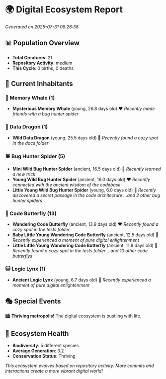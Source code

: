 # 🌍 Digital Ecosystem Report
*Generated on 2025-07-31 08:26:38*

## 📊 Population Overview
- **Total Creatures**: 21
- **Repository Activity**: medium
- **This Cycle**: 0 births, 0 deaths

## 👥 Current Inhabitants

### 🐋 Memory Whale (1)
- **Mysterious Memory Whale** (young, 26.8 days old) ❤️
  *Recently made friends with a bug hunter spider*

### 🐉 Data Dragon (1)
- **Wild Data Dragon** (young, 25.5 days old) 💛
  *Recently found a cozy spot in the docs folder*

### 🕷️ Bug Hunter Spider (5)
- **Mini Wild Bug Hunter Spider** (ancient, 16.5 days old) 💛
  *Recently learned a new trick*
- **Young Wild Bug Hunter Spider** (ancient, 16.0 days old) ❤️
  *Recently connected with the ancient wisdom of the codebase*
- **Little Young Wild Bug Hunter Spider** (young, 6.0 days old) 💚
  *Recently discovered a secret passage in the code architecture*
  *...and 2 other bug hunter spiders*

### 🦋 Code Butterfly (13)
- **Wandering Code Butterfly** (ancient, 13.9 days old) ❤️
  *Recently found a cozy spot in the tests folder*
- **Baby Little Young Wandering Code Butterfly** (ancient, 12.5 days old) 💛
  *Recently experienced a moment of pure digital enlightenment*
- **Little Little Young Wandering Code Butterfly** (ancient, 11.8 days old) 💛
  *Recently found a cozy spot in the tests folder*
  *...and 10 other code butterflys*

### 🐱 Logic Lynx (1)
- **Ancient Logic Lynx** (young, 6.7 days old) 💚
  *Recently experienced a moment of pure digital enlightenment*

## 🎭 Special Events

🏙️ **Thriving metropolis!** The digital ecosystem is bustling with life.

## 🔬 Ecosystem Health
- **Biodiversity**: 5 different species
- **Average Generation**: 3.2
- **Conservation Status**: Thriving

*This ecosystem evolves based on repository activity. More commits and interactions create a more vibrant digital world!*